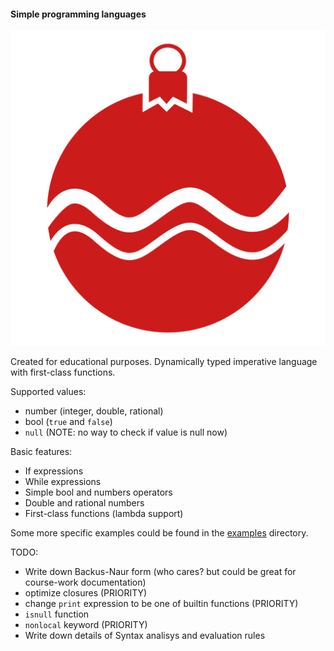 #### Simple programming languages

![Yeah, this is bauble](/icon.png?s=200)

Created for educational purposes.
Dynamically typed imperative language with first-class functions.

Supported values:
* number (integer, double, rational)
* bool (`true` and `false`)
* `null` (NOTE: no way to check if value is null now)

Basic features:
* If expressions
* While expressions
* Simple bool and numbers operators
* Double and rational numbers
* First-class functions (lambda support)

Some more specific examples could be found in the [examples](examples) directory.


TODO:
* Write down Backus-Naur form
  (who cares? but could be great for course-work documentation)
* optimize closures (PRIORITY)
* change `print` expression to be one of builtin functions (PRIORITY)
* `isnull` function
* `nonlocal` keyword (PRIORITY)
* Write down details of Syntax analisys and evaluation rules